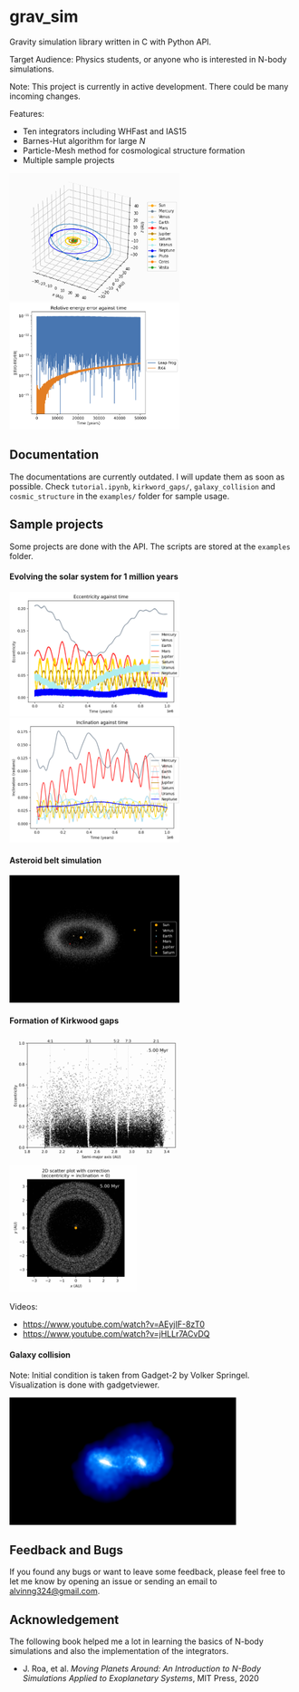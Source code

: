 # grav_sim

Gravity simulation library written in C with Python API.

Target Audience: Physics students, or anyone who is interested in N-body simulations.

Note: This project is currently in active development.
There could be many incoming changes.

Features:
* Ten integrators including WHFast and IAS15
* Barnes-Hut algorithm for large $N$
* Particle-Mesh method for cosmological structure formation
* Multiple sample projects

<img src="./examples/media/solar_plus_3d.png" alt="Image" width="300">
<img src="./examples/media/rel_energy.png" alt="Image" width="300">

## Documentation
The documentations are currently outdated. I will update them as soon as possible.
Check `tutorial.ipynb`, `kirkword_gaps/`, `galaxy_collision` and `cosmic_structure` in the `examples/` folder for sample usage.

## Sample projects

Some projects are done with the API. The scripts are stored at the `examples` folder.

#### Evolving the solar system for 1 million years

<img src="./examples/media/eccentricity.png" alt="Image" width="300">
<img src="./examples/media/inclination.png" alt="Image" width="300">

#### Asteroid belt simulation

<img src="./examples/media/asteroid_belt.png" alt="Image" width="300">

#### Formation of Kirkwood gaps

<img src="./examples/media/Kirkwood_gap_semi_major_axes.png" alt="Image" width="300">
<img src="./examples/media/Kirkwood_gap_visualization.png" alt="Image" width="225">

Videos:
* https://www.youtube.com/watch?v=AEyjIF-8zT0
* https://www.youtube.com/watch?v=jHLLr7ACvDQ

#### Galaxy collision
Note: Initial condition is taken from Gadget-2 by Volker Springel.
Visualization is done with gadgetviewer.

<img src="./examples/media/galaxy_collision.png" alt="Image" width="400">

## Feedback and Bugs
If you found any bugs or want to leave some feedback, please feel free to let me know by opening an issue or sending an email to alvinng324@gmail.com.

## Acknowledgement
The following book helped me a lot in learning the basics of N-body simulations and also
the implementation of the integrators.
* J. Roa, et al. *Moving Planets Around: An Introduction to N-Body Simulations Applied to Exoplanetary Systems*, MIT Press, 2020